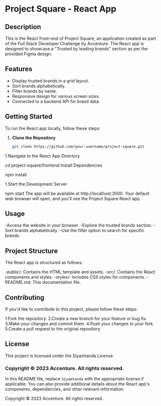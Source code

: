 # Project Square - React App

## Description

This is the React front-end of Project Square, an application created as part of the Full Stack Developer Challenge by Accenture. The React app is designed to showcase a "Trusted by leading brands" section as per the provided Figma design.

## Features

- Display trusted brands in a grid layout.
- Sort brands alphabetically.
- Filter brands by name.
- Responsive design for various screen sizes.
- Connected to a backend API for brand data.

## Getting Started

To run the React app locally, follow these steps:

1. **Clone the Repository**

   ```bash
   git clone https://github.com/your-username/project-square.git

1.Navigate to the React App Directory

cd project-square/frontend
Install Dependencies

npm install

1.Start the Development Server

npm start
The app will be available at http://localhost:3000. Your default web browser will open, and you'll see the Project Square React app.

## Usage

-Access the website in your browser.
-Explore the trusted brands section.
-Sort brands alphabetically.
-Use the filter option to search for specific brands.

## Project Structure

The React app is structured as follows:

-public/: Contains the HTML template and assets.
-src/: Contains the React components and styles.
-styles/: Includes CSS styles for components.
-README.md: This documentation file.

## Contributing

If you'd like to contribute to this project, please follow these steps:

1.Fork the repository.
2.Create a new branch for your feature or bug fix.
3.Make your changes and commit them.
4.Push your changes to your fork.
5.Create a pull request to the original repository.

## License
This project is licensed under the Siyamtanda License.

### Copyright © 2023 Accenture. All rights reserved.


In this README file, replace `Siyamtanda` with the appropriate license if applicable. You can also provide additional details about the React app's components, dependencies, and other relevant information.


Copyright © 2023 Accenture. All rights reserved.
